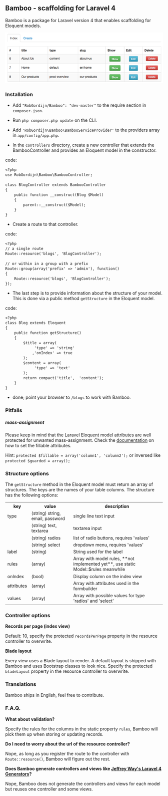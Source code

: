 ## Bamboo - scaffolding for Laravel 4
Bamboo is a package for Laravel version 4 that enables scaffolding for Eloquent models.

![Bamboo - example for Page model](bamboo-example.png)

### Installation
* Add `"RobGordijn/Bamboo": "dev-master"` to the require section in `composer.json`.

* Run `php composer.php update` on the CLI.

* Add `'RobGordijn\Bamboo\BambooServiceProvider'` to the providers array in `app/config/app.php`.
* In the `controllers` directory, create a new controller that extends the BambooController and provides an Eloquent model in the constructor.

code:

	<?php
	use RobGordijn\Bamboo\BambooController;

	class BlogController extends BambooController
	{
		public function __construct(Blog $Model)
		{
			parent::__construct($Model);
		}
	}

* Create a route to that controller.

code:

	<?php
	// a single route
	Route::resource('blogs', 'BlogController');
	
	// or within in a group with a prefix
	Route::group(array('prefix' => 'admin'), function()
	{
		Route::resource('blogs', 'BlogController');
	});

* The last step is to provide information about the structure of your model. This is done via a public method `getStructure` in the Eloquent model.

code:

	<?php
	class Blog extends Eloquent
	{
		public function getStructure()
		{
			$title = array(
				 'type' => 'string'
				,'onIndex' => true
			);
			$content = array(
				 'type' => 'text'
			);
			return compact('title',  'content');
		}
	}

* done; point your browser to `/blogs` to work with Bamboo.

### Pitfalls
##### mass-assignment
Please keep in mind that the Laravel Eloquent model attributes are well protected for unwanted mass-assignment. Check the [documentation](http://laravel.com/docs/eloquent#mass-assignment) on how to set the fillable attributes. 

Hint: `protected $fillable = array('column1', 'column2');` or inversed like `protected $guarded = array();`

### Structure options
The `getStructure` method in the Eloquent model must return an array of structures. The keys are the names of your table columns. The structure has the following options:

<table>
<tr>
	<th>key</th>
	<th>value</th>
	<th>description</th>
</tr>
<tr>
	<td>type</td>
	<td>(string) string, email, password</td>
	<td>single line text input</td>
</tr>
<tr>
	<td></td>
	<td>(string) text, textarea</td>
	<td>textarea input</td>
</tr>
<tr>
	<td></td>
	<td>(string) radios</td>
	<td>list of radio buttons, requires 'values'</td>
</tr>
<tr>
	<td></td>
	<td>(string) select</td>
	<td>dropdown menu, requires 'values'</td>
</tr>
<tr>
	<td>label</td>
	<td>(string)</td>
	<td>String used for the label</td>
</tr>
<tr>
	<td>rules</td>
	<td>(array)</td>
	<td>Array with model rules, **not implemented yet**, use static Model::$rules meanwhile</td>
</tr>
<tr>
	<td>onIndex</td>
	<td>(bool)</td>
	<td>Display column on the index view</td>
</tr>
<tr>
	<td>attributes</td>
	<td>(array)</td>
	<td>Array with attributes used in the formbuilder</td>
</tr>
<tr>
	<td>values</td>
	<td>(array)</td>
	<td>Array with possible values for type 'radios' and 'select'</td>
</tr>
</table>

### Controller options
**Records per page (index view)**

Default: 10, specify the protected `recordsPerPage` property in the resource controller to overwrite.

**Blade layout** 

Every view uses a Blade layout to render. A default layout is shipped with Bamboo and uses  Bootstrap classes to look nice. Specify the protected `bladeLayout` property in the resource controller to overwrite.

### Translations

Bamboo ships in English, feel free to contribute.


### F.A.Q.
**What about validation?**

Specify the rules for the columns in the static property `rules`, Bamboo will pick them up when storing or updating records.

**Do I need to worry about the url of the resource controller?**

Nope, as long as you register the route to the controller with `Route::resource()`, Bamboo will figure out the rest.


**Does Bamboo generate controllers and views like [Jeffrey Way's Laravel 4 Generators](https://github.com/JeffreyWay/Laravel-4-Generators)?**

Nope, Bamboo does not generate the controllers and views for each model but reuses one controller and some views.
